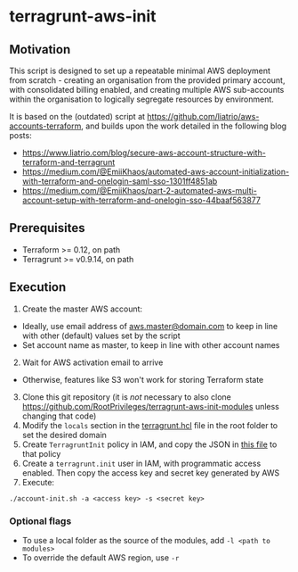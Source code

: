 # terragrunt-aws-init

## Motivation

This script is designed to set up a repeatable minimal AWS deployment from scratch - creating an organisation from the provided primary account, with consolidated billing enabled, and creating multiple AWS sub-accounts within the organisation to logically segregate resources by environment.

It is based on the (outdated) script at https://github.com/liatrio/aws-accounts-terraform, and builds upon the work detailed in the following blog posts:

- https://www.liatrio.com/blog/secure-aws-account-structure-with-terraform-and-terragrunt
- https://medium.com/@EmiiKhaos/automated-aws-account-initialization-with-terraform-and-onelogin-saml-sso-1301ff4851ab
- https://medium.com/@EmiiKhaos/part-2-automated-aws-multi-account-setup-with-terraform-and-onelogin-sso-44baaf563877

## Prerequisites

- Terraform >= 0.12, on path
- Terragrunt >= v0.9.14, on path

## Execution

1. Create the master AWS account:

- Ideally, use email address of aws.master@domain.com to keep in line with other (default) values set by the script
- Set account name as master, to keep in line with other account names

2. Wait for AWS activation email to arrive

- Otherwise, features like S3 won't work for storing Terraform state

3. Clone this git repository (it is _not_ necessary to also clone https://github.com/RootPrivileges/terragrunt-aws-init-modules unless changing that code)
4. Modify the `locals` section in the [terragrunt.hcl](terragrunt.hcl) file in the root folder to set the desired domain
5. Create `TerragruntInit` policy in IAM, and copy the JSON in [this file](TerragruntInit-IAM-Policy.txt) to that policy
6. Create a `terragrunt.init` user in IAM, with programmatic access enabled. Then copy the access key and secret key generated by AWS
7. Execute:

```
./account-init.sh -a <access key> -s <secret key>
```

### Optional flags

- To use a local folder as the source of the modules, add `-l <path to modules>`
- To override the default AWS region, use `-r`
